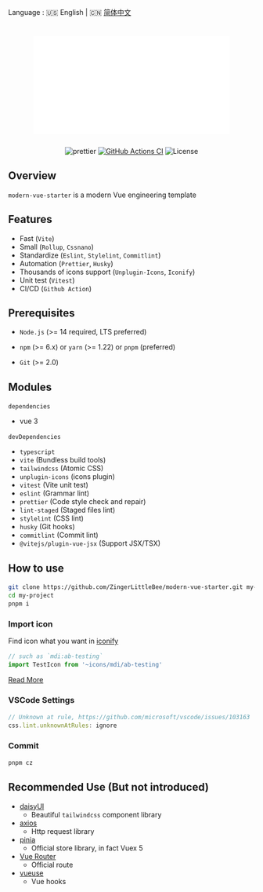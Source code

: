 Language : 🇺🇸 English | 🇨🇳 [简体中文](./README.zh-CN.md)

<h1 align="center">
  <img src="header.svg" width="400" height="200"></img>
</h1>
<div align="center">

  ![prettier](https://img.shields.io/badge/code_style-prettier-ff69b4.svg?style=flat-square)
  [![GitHub Actions CI](https://img.shields.io/github/workflow/status/ZingerLittleBee/modern-vue-starter/Test%20CI?style=flat-square)](https://github.com/ZingerLittleBee/modern-vue-starter/actions)
  ![License](https://img.shields.io/github/license/ZingerLittleBee/modern-vue-starter?style=flat-square)

</div>

## Overview
`modern-vue-starter` is a modern Vue engineering template

## Features
- Fast (`Vite`)
- Small (`Rollup`, `Cssnano`)
- Standardize (`Eslint`, `Stylelint`, `Commitlint`)
- Automation (`Prettier`, `Husky`)
- Thousands of icons support (`Unplugin-Icons`, `Iconify`)
- Unit test (`Vitest`)
- CI/CD (`Github Action`)

## Prerequisites
- `Node.js` (>= 14 required, LTS preferred)

- `npm` (>= 6.x) or `yarn` (>= 1.22) or `pnpm` (preferred)

- `Git` (>= 2.0)

## Modules
`dependencies`
- vue 3

`devDependencies`
- `typescript`
- `vite` (Bundless build tools)
- `tailwindcss` (Atomic CSS)
- `unplugin-icons` (icons plugin)
- `vitest` (Vite unit test)
- `eslint` (Grammar lint)
- `prettier` (Code style check and repair)
- `lint-staged` (Staged files lint)
- `stylelint` (CSS lint)
- `husky` (Git hooks)
- `commitlint` (Commit lint)
- `@vitejs/plugin-vue-jsx` (Support JSX/TSX)

## How to use
```bash
git clone https://github.com/ZingerLittleBee/modern-vue-starter.git my-project
cd my-project
pnpm i
```

### Import icon
Find icon what you want in [iconify](https://icon-sets.iconify.design/)
```typescript
// such as `mdi:ab-testing`
import TestIcon from '~icons/mdi/ab-testing'
```
[Read More](https://github.com/antfu/unplugin-icons)

### VSCode Settings
```js
// Unknown at rule, https://github.com/microsoft/vscode/issues/103163
css.lint.unknownAtRules: ignore
```

### Commit
```bash
pnpm cz
```

## Recommended Use (But not introduced)
- [daisyUI](https://github.com/saadeghi/daisyui)
  - Beautiful `tailwindcss` component library
- [axios](https://axios-http.com/)
  - Http request library
- [pinia](https://pinia.vuejs.org/)
  - Official store library, in fact Vuex 5
- [Vue Router](https://router.vuejs.org/zh/)
  - Official route
- [vueuse](https://vueuse.org/)
  - Vue hooks
